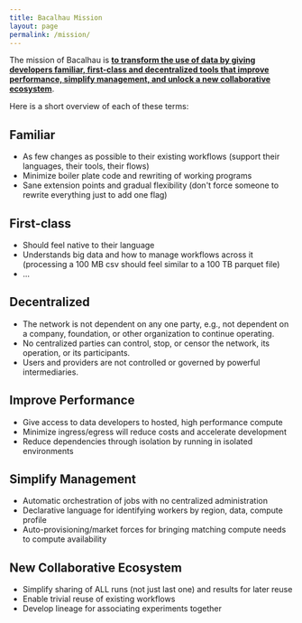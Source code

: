 ```yaml
---
title: Bacalhau Mission
layout: page
permalink: /mission/
---
```


The mission of Bacalhau is **<span style="text-decoration:underline;">to transform the use of data by giving developers familiar, first-class and decentralized tools that improve performance, simplify management, and unlock a new collaborative ecosystem</span>**.

Here is a short overview of each of these terms:

## Familiar

* As few changes as possible to their existing workflows (support their languages, their tools, their flows)
* Minimize boiler plate code and rewriting of working programs
* Sane extension points and gradual flexibility (don't force someone to rewrite everything just to add one flag)

## First-class

* Should feel native to their language
* Understands big data and how to manage workflows across it (processing a 100 MB csv should feel similar to a 100 TB parquet file)
* ...

## Decentralized

* The network is not dependent on any one party, e.g., not dependent on a company, foundation, or other organization to continue operating.
* No centralized parties can control, stop, or censor the network, its operation, or its participants.
* Users and providers are not controlled or governed by powerful intermediaries.

## Improve Performance

* Give access to data developers to hosted, high performance compute
* Minimize ingress/egress will reduce costs and accelerate development
* Reduce dependencies through isolation by running in isolated environments

## Simplify Management

* Automatic orchestration of jobs with no centralized administration
* Declarative language for identifying workers by region, data, compute profile
* Auto-provisioning/market forces for bringing matching compute needs to compute availability

## New Collaborative Ecosystem

* Simplify sharing of ALL runs (not just last one) and results for later reuse
* Enable trivial reuse of existing workflows
* Develop lineage for associating experiments together
